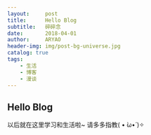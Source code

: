 ```yaml
---
layout:     post
title:      Hello Blog
subtitle:   碎碎念
date:       2018-04-01
author:     ARYAO
header-img: img/post-bg-universe.jpg
catalog: true
tags:
    - 生活
    - 博客
    - 漫谈
---
```



## Hello Blog
以后就在这里学习和生活啦~
请多多指教( • ̀ω•́ )✧




